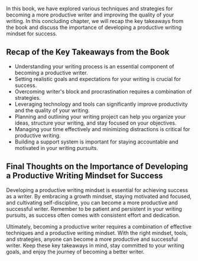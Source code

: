 

In this book, we have explored various techniques and strategies for becoming a more productive writer and improving the quality of your writing. In this concluding chapter, we will recap the key takeaways from the book and discuss the importance of developing a productive writing mindset for success.

Recap of the Key Takeaways from the Book
----------------------------------------

* Understanding your writing process is an essential component of becoming a productive writer.
* Setting realistic goals and expectations for your writing is crucial for success.
* Overcoming writer's block and procrastination requires a combination of strategies.
* Leveraging technology and tools can significantly improve productivity and the quality of your writing.
* Planning and outlining your writing project can help you organize your ideas, structure your writing, and stay focused on your objectives.
* Managing your time effectively and minimizing distractions is critical for productive writing.
* Building a support system is important for staying accountable and motivated in your writing pursuits.

Final Thoughts on the Importance of Developing a Productive Writing Mindset for Success
---------------------------------------------------------------------------------------

Developing a productive writing mindset is essential for achieving success as a writer. By embracing a growth mindset, staying motivated and focused, and cultivating self-discipline, you can become a more productive and successful writer. Remember to be patient and persistent in your writing pursuits, as success often comes with consistent effort and dedication.

Ultimately, becoming a productive writer requires a combination of effective techniques and a productive writing mindset. With the right mindset, tools, and strategies, anyone can become a more productive and successful writer. Keep these key takeaways in mind, stay committed to your writing goals, and enjoy the journey of becoming a better writer.